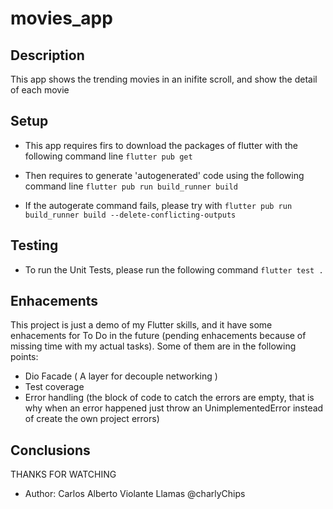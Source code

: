 # movies_app
 
 ## Description
 This app shows the trending movies in an inifite scroll, and show the detail of each movie
 
 ## Setup
 
 + This app requires firs to download the packages of flutter with the following command line
  `flutter pub get`
 
 + Then requires to generate 'autogenerated' code using the following command line
  `flutter pub run build_runner build`
  
  + If the autogerate command fails, please try with `flutter pub run build_runner build --delete-conflicting-outputs`

## Testing

 + To run the Unit Tests, please run the following command ` flutter test . `

## Enhacements
 
 This project is just a demo of my Flutter skills, and it have some enhacements for To Do in the future (pending enhacements because of missing time with my actual tasks). Some of them are in the following points:
 
 * Dio Facade ( A layer for decouple networking )
 * Test coverage
 * Error handling (the block of code to catch the errors are empty, that is why when an error happened just throw an UnimplementedError instead of create the own project errors)

## Conclusions

THANKS FOR WATCHING 
* Author: Carlos Alberto Violante Llamas @charlyChips

